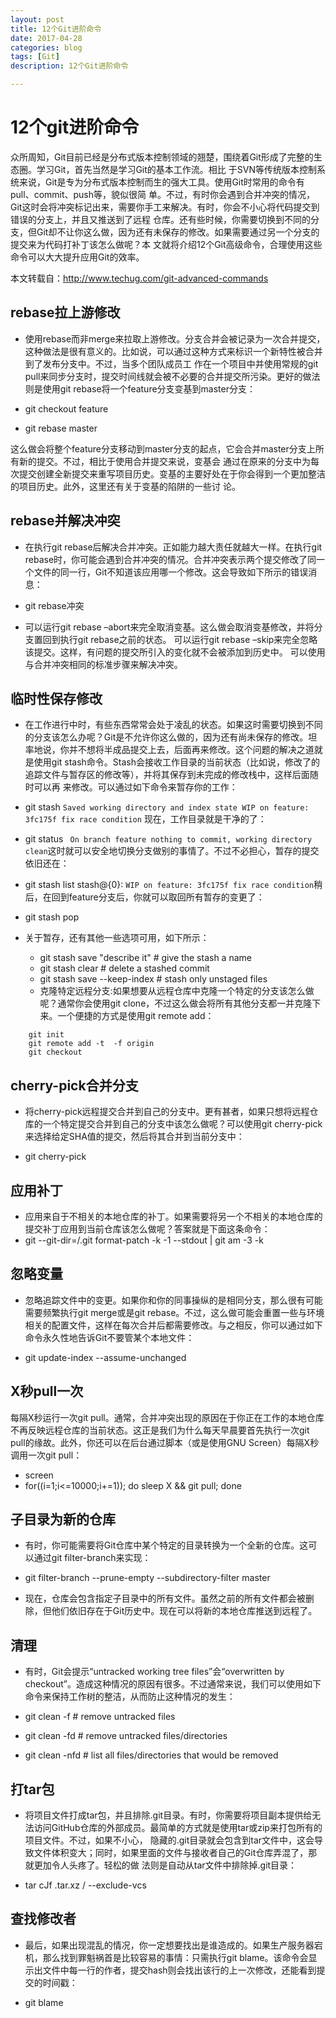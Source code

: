 ```yaml
---
layout: post
title: 12个Git进阶命令
date: 2017-04-28
categories: blog
tags: [Git]
description: 12个Git进阶命令

---
```




# 12个git进阶命令

众所周知，Git目前已经是分布式版本控制领域的翘楚，围绕着Git形成了完整的生态圈。学习Git，首先当然是学习Git的基本工作流。相比 于SVN等传统版本控制系统来说，Git是专为分布式版本控制而生的强大工具。使用Git时常用的命令有pull、commit、push等，貌似很简 单。不过，有时你会遇到合并冲突的情况，Git这时会将冲突标记出来，需要你手工来解决。有时，你会不小心将代码提交到错误的分支上，并且又推送到了远程 仓库。还有些时候，你需要切换到不同的分支，但Git却不让你这么做，因为还有未保存的修改。如果需要通过另一个分支的提交来为代码打补丁该怎么做呢？本 文就将介绍12个Git高级命令，合理使用这些命令可以大大提升应用Git的效率。

本文转载自：http://www.techug.com/git-advanced-commands

## rebase拉上游修改
- 使用rebase而非merge来拉取上游修改。分支合并会被记录为一次合并提交，这种做法是很有意义的。比如说，可以通过这种方式来标识一个新特性被合并到了发布分支中。不过，当多个团队成员工 作在一个项目中并使用常规的git pull来同步分支时，提交时间线就会被不必要的合并提交所污染。更好的做法则是使用git rebase将一个feature分支变基到master分支：

-  git checkout feature
-  git rebase master

这么做会将整个feature分支移动到master分支的起点，它会合并master分支上所有新的提交。不过，相比于使用合并提交来说，变基会 通过在原来的分支中为每次提交创建全新提交来重写项目历史。变基的主要好处在于你会得到一个更加整洁的项目历史。此外，这里还有关于变基的陷阱的一些讨 论。

## rebase并解决冲突
- 在执行git rebase后解决合并冲突。正如能力越大责任就越大一样。在执行git rebase时，你可能会遇到合并冲突的情况。合并冲突表示两个提交修改了同一个文件的同一行，Git不知道该应用哪一个修改。这会导致如下所示的错误消息：

- git rebase冲突

- 可以运行git rebase –abort来完全取消变基。这么做会取消变基修改，并将分支置回到执行git rebase之前的状态。 可以运行git rebase –skip来完全忽略该提交。这样，有问题的提交所引入的变化就不会被添加到历史中。 可以使用与合并冲突相同的标准步骤来解决冲突。

## 临时性保存修改
- 在工作进行中时，有些东西常常会处于凌乱的状态。如果这时需要切换到不同的分支该怎么办呢？Git是不允许你这么做的，因为还有尚未保存的修改。坦 率地说，你并不想将半成品提交上去，后面再来修改。这个问题的解决之道就是使用git stash命令。Stash会接收工作目录的当前状态（比如说，修改了的追踪文件与暂存区的修改等），并将其保存到未完成的修改栈中，这样后面随时可以再 来修改。可以通过如下命令来暂存你的工作：

- git stash 	`Saved working directory and index state WIP on feature: 3fc175f fix race condition`  现在，工作目录就是干净的了：

- git status ` On branch feature nothing to commit, working directory clean`这时就可以安全地切换分支做别的事情了。不过不必担心，暂存的提交依旧还在：
- git stash list  stash@{0}: `WIP on feature: 3fc175f fix race condition`稍后，在回到feature分支后，你就可以取回所有暂存的变更了：

- git stash pop
- 关于暂存，还有其他一些选项可用，如下所示：

	- git stash save "describe it"   # give the stash a name
	-  git stash clear                # delete a stashed commit
	- git stash save --keep-index    # stash only unstaged files
	- 克隆特定远程分支:如果想要从远程仓库中克隆一个特定的分支该怎么做呢？通常你会使用git clone，不过这么做会将所有其他分支都一并克隆下来。一个便捷的方式是使用git remote add：

```
	git init  
 	git remote add -t  -f origin 
 	git checkout

```
## cherry-pick合并分支
- 将cherry-pick远程提交合并到自己的分支中。更有甚者，如果只想将远程仓库的一个特定提交合并到自己的分支中该怎么做呢？可以使用git cherry-pick 来选择给定SHA值的提交，然后将其合并到当前分支中：

- git cherry-pick	


## 应用补丁
- 应用来自于不相关的本地仓库的补丁。如果需要将另一个不相关的本地仓库的提交补丁应用到当前仓库该怎么做呢？答案就是下面这条命令：
- git --git-dir=/.git format-patch -k -1 --stdout  | git am -3 -k


## 忽略变量
- 忽略追踪文件中的变更。如果你和你的同事操纵的是相同分支，那么很有可能需要频繁执行git merge或是git rebase。不过，这么做可能会重置一些与环境相关的配置文件，这样在每次合并后都需要修改。与之相反，你可以通过如下命令永久性地告诉Git不要管某个本地文件：

-  git update-index --assume-unchanged


## X秒pull一次
每隔X秒运行一次git pull。通常，合并冲突出现的原因在于你正在工作的本地仓库不再反映远程仓库的当前状态。这正是我们为什么每天早晨要首先执行一次git pull的缘故。此外，你还可以在后台通过脚本（或是使用GNU Screen）每隔X秒调用一次git pull：

-  screen
- for((i=1;i<=10000;i+=1)); do sleep X && git pull; done

## 子目录为新的仓库
- 有时，你可能需要将Git仓库中某个特定的目录转换为一个全新的仓库。这可以通过git filter-branch来实现：

-  git filter-branch --prune-empty --subdirectory-filter  master
- 现在，仓库会包含指定子目录中的所有文件。虽然之前的所有文件都会被删除，但他们依旧存在于Git历史中。现在可以将新的本地仓库推送到远程了。

## 清理
- 有时，Git会提示“untracked working tree files”会“overwritten by checkout”。造成这种情况的原因有很多。不过通常来说，我们可以使用如下命令来保持工作树的整洁，从而防止这种情况的发生：

- git clean -f     # remove untracked files
- git clean -fd    # remove untracked files/directories
- git clean -nfd   # list all files/directories that would be removed

## 打tar包
- 将项目文件打成tar包，并且排除.git目录。有时，你需要将项目副本提供给无法访问GitHub仓库的外部成员。最简单的方式就是使用tar或zip来打包所有的项目文件。不过，如果不小心， 隐藏的.git目录就会包含到tar文件中，这会导致文件体积变大；同时，如果里面的文件与接收者自己的Git仓库弄混了，那就更加令人头疼了。轻松的做 法则是自动从tar文件中排除掉.git目录：

-  tar cJf .tar.xz / --exclude-vcs

## 查找修改者
- 最后，如果出现混乱的情况，你一定想要找出是谁造成的。如果生产服务器宕机，那么找到罪魁祸首是比较容易的事情：只需执行git blame。该命令会显示出文件中每一行的作者，提交hash则会找出该行的上一次修改，还能看到提交的时间戳：

-  git blame